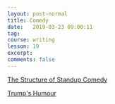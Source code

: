 ```yaml
---
layout: post-normal
title: Comedy
date:   2019-03-23 09:00:11
tag:
course: writing
lesson: 19
excerpt:
comments: false
---
```


[The Structure of Standup Comedy](https://news.ycombinator.com/item?id=28784792)

[Trump's Humour](https://www.quora.com/What-is-Donald-Trumps-sense-of-humor-like/answer/Alex-Johnston-39?ch=10&share=f2ae7ce7&srid=3HW0)


